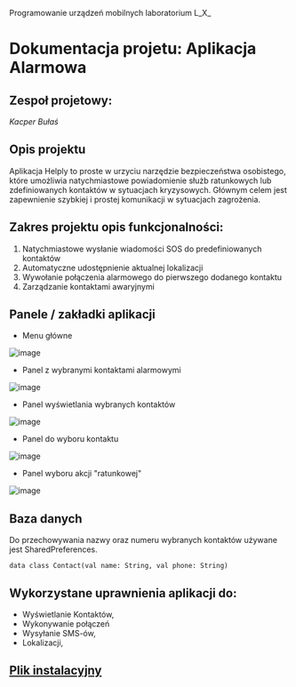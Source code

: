 Programowanie urządzeń mobilnych laboratorium L_X_ 

# Dokumentacja projetu: **Aplikacja Alarmowa**

## Zespoł projetowy:
_Kacper Bułaś_

## Opis projektu
Aplikacja Helply to proste w urzyciu narzędzie bezpieczeństwa osobistego, które umożliwia natychmiastowe powiadomienie służb ratunkowych lub zdefiniowanych kontaktów w sytuacjach kryzysowych. Głównym celem jest zapewnienie szybkiej i prostej komunikacji w sytuacjach zagrożenia. 

## Zakres projektu opis funkcjonalności:
1. Natychmiastowe wysłanie wiadomości SOS do predefiniowanych kontaktów
2. Automatyczne udostępnienie aktualnej lokalizacji
3. Wywołanie połączenia alarmowego do pierwszego dodanego kontaktu
4. Zarządzanie kontaktami awaryjnymi

## Panele / zakładki aplikacji 
- Menu główne

![image](https://github.com/user-attachments/assets/40ff6c27-e7af-4631-a662-235ba1f55e62)

- Panel z wybranymi kontaktami alarmowymi

![image](https://github.com/user-attachments/assets/3b547f11-d94e-4374-b0e9-89ca65136509)

- Panel wyświetlania wybranych kontaktów

![image](https://github.com/user-attachments/assets/723b520d-df85-4718-94ad-f39190be68c0)

- Panel do wyboru kontaktu

![image](https://github.com/user-attachments/assets/47f945ad-6c26-443e-9b25-8f013ef251be)

- Panel wyboru akcji "ratunkowej"

![image](https://github.com/user-attachments/assets/22ef177c-112a-4130-9813-7906bcc56233)


## Baza danych
Do przechowywania nazwy oraz numeru wybranych kontaktów używane jest SharedPreferences.
```
data class Contact(val name: String, val phone: String)
```

## Wykorzystane uprawnienia aplikacji do:
- Wyświetlanie Kontaktów,
- Wykonywanie połączeń
- Wysyłanie SMS-ów,
- Lokalizacji,

## [Plik instalacyjny](.Helply/app/release/app-release.apk)
